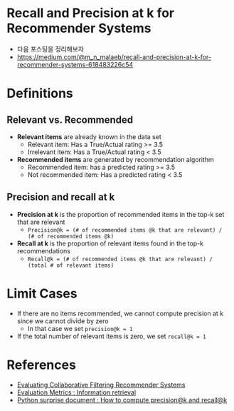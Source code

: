# Recall and Precision at k for Recommender Systems

- 다음 포스팅을 정리해보자
- <https://medium.com/@m_n_malaeb/recall-and-precision-at-k-for-recommender-systems-618483226c54>

# Definitions

## Relevant vs. Recommended

- **Relevant items** are already known in the data set
    - Relevant item: Has a True/Actual rating >= 3.5
    - Irrelevant item: Has a True/Actual rating < 3.5
- **Recommended items** are generated by recommendation algorithm
    - Recommended item: has a predicted rating >= 3.5
    - Not recommended item: Has a predicted rating < 3.5

## Precision and recall at k

- **Precision at k** is the proportion of recommended items in the top-k set that are relevant
    - `Precision@k = (# of recommended items @k that are relevant) / (# of recommended items @k)`
- **Recall at k** is the proportion of relevant items found in the top-k recommendations
    - `Recall@k = (# of recommended items @k that are relevant) / (total # of relevant items)`

# Limit Cases

- If there are no items recommended, we cannot compute precision at k since we cannot divide by zero
    - In that case we set `precision@k = 1`
- If the total number of relevant items is zero, we set `recall@k = 1`

# References

- [Evaluating Collaborative Filtering Recommender Systems](https://grouplens.org/site-content/uploads/evaluating-TOIS-20041.pdf)
- [Evaluation Metrics : Information retrieval](https://ils.unc.edu/courses/2013_spring/inls509_001/lectures/10-EvaluationMetrics.pdf)
- [Python surprise document : How to compute precision@k and recall@k](https://surprise.readthedocs.io/en/latest/FAQ.html#how-to-compute-precision-k-and-recall-k)
